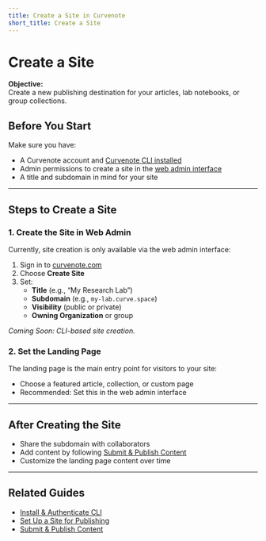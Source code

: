 ```yaml
---
title: Create a Site in Curvenote
short_title: Create a Site
---
```


# Create a Site

**Objective:**  
Create a new publishing destination for your articles, lab notebooks, or group collections.


## Before You Start
Make sure you have:
- A Curvenote account and [Curvenote CLI installed](install-cli.md)  
- Admin permissions to create a site in the [web admin interface](https://curvenote.com)  
- A title and subdomain in mind for your site  

---

## Steps to Create a Site

### 1. Create the Site in Web Admin
Currently, site creation is only available via the web admin interface:  
1. Sign in to [curvenote.com](https://curvenote.com)  
2. Choose **Create Site**  
3. Set:
   - **Title** (e.g., “My Research Lab”)  
   - **Subdomain** (e.g., `my-lab.curve.space`)  
   - **Visibility** (public or private)  
   - **Owning Organization** or group  

_Coming Soon: CLI-based site creation._

### 2. Set the Landing Page
The landing page is the main entry point for visitors to your site:  
- Choose a featured article, collection, or custom page  
- Recommended: Set this in the web admin interface  

---

## After Creating the Site
- Share the subdomain with collaborators  
- Add content by following [Submit & Publish Content](submit-publish.md)  
- Customize the landing page content over time  

---

## Related Guides
- [Install & Authenticate CLI](install-cli.md)  
- [Set Up a Site for Publishing](metadata.md)  
- [Submit & Publish Content](submit-publish.md)
